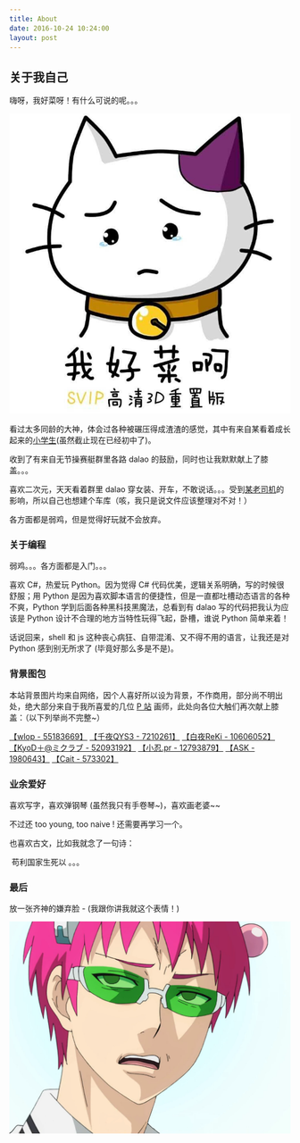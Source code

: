 ```yaml
---
title: About
date: 2016-10-24 10:24:00
layout: post
---
```




##  关于我自己

嗨呀，我好菜呀！有什么可说的呢。。。

![此处应该有我好菜啊.jpg](../images/我好菜啊.jpg)



看过太多同龄的大神，体会过各种被碾压得成渣渣的感觉，其中有来自某看着成长起来的[小学生](https://github.com/qiaozhanrong)(虽然截止现在已经初中了)。

收到了有来自无节操赛艇群里各路 dalao 的鼓励，同时也让我默默献上了膝盖。。。

喜欢二次元，天天看着群里 dalao 穿女装、开车，不敢说话。。。受到[某老司机](http://www.saber.我爱你/tag/hentai)的影响，所以自己也想建个车库（咳，我只是说文件应该整理对不对！）

各方面都是弱鸡，但是觉得好玩就不会放弃。



###  关于编程

弱鸡。。。各方面都是入门。。。

喜欢 C#，热爱玩 Python。因为觉得 C# 代码优美，逻辑关系明确，写的时候很舒服；用 Python 是因为喜欢脚本语言的便捷性，但是一直都吐槽动态语言的各种不爽，Python 学到后面各种黑科技黑魔法，总看到有 dalao 写的代码把我认为应该是 Python 设计不合理的地方当特性玩得飞起，卧槽，谁说 Python 简单来着！

话说回来，shell 和 js 这种丧心病狂、自带混淆、又不得不用的语言，让我还是对 Python 感到别无所求了 (毕竟好那么多是不是)。



### 背景图包

本站背景图片均来自网络，因个人喜好所以设为背景，不作商用，部分尚不明出处，绝大部分来自于我所喜爱的几位 [P 站](http://www.pixiv.net/) 画师，此处向各位大触们再次献上膝盖：（以下列举尚不完整~）

[【wlop - 55183669】](http://www.pixiv.net/member.php?id=2188232)    [【千夜QYS3 - 7210261】](http://www.pixiv.net/member.php?id=7210261)  [【白夜ReKi - 10606052】](http://www.pixiv.net/member.php?id=10606052)  [【KyoD＋@ミクラブ - 52093192】](http://www.pixiv.net/member.php?id=7640889)  [【小忍.pr - 12793879】](http://www.pixiv.net/member.php?id=7640889)  [【ASK - 1980643】](http://www.pixiv.net/member.php?id=7640889)  [【Cait - 573302】](http://www.pixiv.net/member.php?id=7640889) 



### 业余爱好

喜欢写字，喜欢弹钢琴 (虽然我只有手卷琴~)，喜欢画老婆~~

不过还 too young, too naive ! 还需要再学习一个。

也喜欢古文，比如我就念了一句诗：

​      苟利国家生死以 。。。



### 最后

放一张齐神的嫌弃脸 - (我跟你讲我就这个表情！) 



![此处是来自齐神的嫌弃](../images/来自齐神的嫌弃.png)
